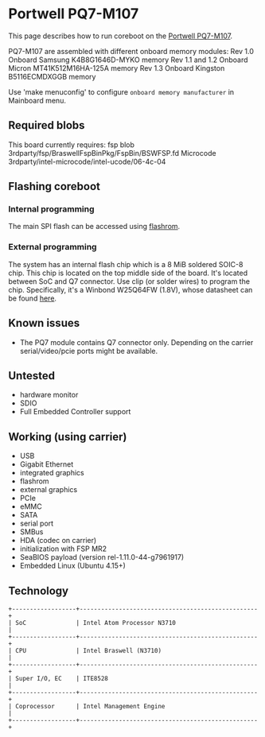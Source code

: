 # Portwell PQ7-M107

This page describes how to run coreboot on the [Portwell PQ7-M107].

PQ7-M107 are assembled with different onboard memory modules:
	Rev 1.0	Onboard Samsung K4B8G1646D-MYKO memory
	Rev 1.1 and 1.2 Onboard Micron MT41K512M16HA-125A memory
	Rev 1.3	Onboard Kingston B5116ECMDXGGB memory

Use 'make menuconfig' to configure `onboard memory manufacturer` in Mainboard
menu.

## Required blobs

This board currently requires:
fsp blob	3rdparty/fsp/BraswellFspBinPkg/FspBin/BSWFSP.fd
Microcode	3rdparty/intel-microcode/intel-ucode/06-4c-04

## Flashing coreboot

### Internal programming

The main SPI flash can be accessed using [flashrom].

### External programming

The system has an internal flash chip which is a 8 MiB soldered SOIC-8 chip.
This chip is located on the top middle side of the board. It's located
between SoC and Q7 connector. Use clip (or solder wires) to program
the chip.
Specifically, it's a Winbond W25Q64FW (1.8V), whose datasheet can be found
[here][W25Q64FW].

## Known issues

- The PQ7 module contains Q7 connector only. Depending on the carrier
serial/video/pcie ports might be available.

## Untested

- hardware monitor
- SDIO
- Full Embedded Controller support

## Working (using carrier)

- USB
- Gigabit Ethernet
- integrated graphics
- flashrom
- external graphics
- PCIe
- eMMC
- SATA
- serial port
- SMBus
- HDA (codec on carrier)
- initialization with FSP MR2
- SeaBIOS payload (version rel-1.11.0-44-g7961917)
- Embedded Linux (Ubuntu 4.15+)

## Technology

```{eval-rst}
+------------------+--------------------------------------------------+
| SoC              | Intel Atom Processor N3710                       |
+------------------+--------------------------------------------------+
| CPU              | Intel Braswell (N3710)                           |
+------------------+--------------------------------------------------+
| Super I/O, EC    | ITE8528                                          |
+------------------+--------------------------------------------------+
| Coprocessor      | Intel Management Engine                          |
+------------------+--------------------------------------------------+
```

[Portwell PQ7-M107]: http://portwell.com/products/detail.php?CUSTCHAR1=PQ7-M107
[W25Q64FW]: https://www.winbond.com/resource-files/w25q64fw%20revn%2005182017%20sfdp.pdf
[flashrom]: https://flashrom.org/
[Board manual]: www.portwell.com/pdf/embedded/PQ7-M107.pdf

